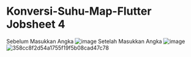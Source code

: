 # Konversi-Suhu-Map-Flutter Jobsheet 4
Sebelum Masukkan Angka
![image](https://user-images.githubusercontent.com/75898886/200464876-7e645e5c-1325-4408-9712-f10bc250f2d0.png)
Setelah Masukkan Angka
![image](https://user-images.githubusercontent.com/75898886/200464975-932d8e99-ec77-48cd-a7a9-0d2ea58161d0.png)
![358cc8f2d54a1755f19f5b08cad47c78](https://user-images.githubusercontent.com/75898886/200510964-3d80794d-cffe-4949-a11e-58feb744b0ca.jpg)
